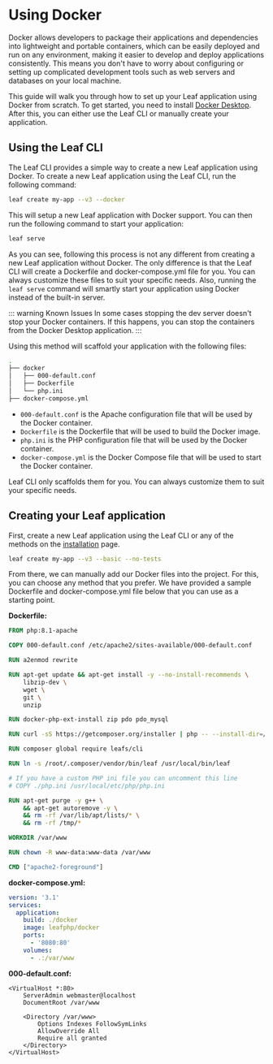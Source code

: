# Using Docker

Docker allows developers to package their applications and dependencies into lightweight and portable containers, which can be easily deployed and run on any environment, making it easier to develop and deploy applications consistently. This means you don't have to worry about configuring or setting up complicated development tools such as web servers and databases on your local machine.

This guide will walk you through how to set up your Leaf application using Docker from scratch. To get started, you need to install [Docker Desktop](https://www.docker.com/products/docker-desktop/). After this, you can either use the Leaf CLI or manually create your application.

## Using the Leaf CLI

The Leaf CLI provides a simple way to create a new Leaf application using Docker. To create a new Leaf application using the Leaf CLI, run the following command:

```bash
leaf create my-app --v3 --docker
```

This will setup a new Leaf application with Docker support. You can then run the following command to start your application:

```bash
leaf serve
```

As you can see, following this process is not any different from creating a new Leaf application without Docker. The only difference is that the Leaf CLI will create a Dockerfile and docker-compose.yml file for you. You can always customize these files to suit your specific needs. Also, running the `leaf serve` command will smartly start your application using Docker instead of the built-in server.

::: warning Known Issues
In some cases stopping the dev server doesn't stop your Docker containers. If this happens, you can stop the containers from the Docker Desktop application.
:::

Using this method will scaffold your application with the following files:

```bash
.
├── docker
│   ├── 000-default.conf
│   ├── Dockerfile
│   └── php.ini
├── docker-compose.yml
```

- `000-default.conf` is the Apache configuration file that will be used by the Docker container.
- `Dockerfile` is the Dockerfile that will be used to build the Docker image.
- `php.ini` is the PHP configuration file that will be used by the Docker container.
- `docker-compose.yml` is the Docker Compose file that will be used to start the Docker container.

Leaf CLI only scaffolds them for you. You can always customize them to suit your specific needs.

## Creating your Leaf application

First, create a new Leaf application using the Leaf CLI or any of the methods on the [installation](/docs/introduction/installation) page.

```bash
leaf create my-app --v3 --basic --no-tests
```

From there, we can manually add our Docker files into the project. For this, you can choose any method that you prefer. We have provided a sample Dockerfile and docker-compose.yml file below that you can use as a starting point.

**Dockerfile:**

```dockerfile
FROM php:8.1-apache

COPY 000-default.conf /etc/apache2/sites-available/000-default.conf

RUN a2enmod rewrite

RUN apt-get update && apt-get install -y --no-install-recommends \
    libzip-dev \
    wget \
    git \
    unzip

RUN docker-php-ext-install zip pdo pdo_mysql

RUN curl -sS https://getcomposer.org/installer | php -- --install-dir=/usr/local/bin --filename=composer

RUN composer global require leafs/cli

RUN ln -s /root/.composer/vendor/bin/leaf /usr/local/bin/leaf

# If you have a custom PHP ini file you can uncomment this line
# COPY ./php.ini /usr/local/etc/php/php.ini

RUN apt-get purge -y g++ \
    && apt-get autoremove -y \
    && rm -rf /var/lib/apt/lists/* \
    && rm -rf /tmp/*

WORKDIR /var/www

RUN chown -R www-data:www-data /var/www

CMD ["apache2-foreground"]
```

**docker-compose.yml:**

```yaml
version: '3.1'
services:
  application:
    build: ./docker
    image: leafphp/docker
    ports:
      - '8080:80'
    volumes:
      - .:/var/www
```

**000-default.conf:**

```apacheconf
<VirtualHost *:80>
    ServerAdmin webmaster@localhost
    DocumentRoot /var/www

    <Directory /var/www>
        Options Indexes FollowSymLinks
        AllowOverride All
        Require all granted
    </Directory>
</VirtualHost>
```
